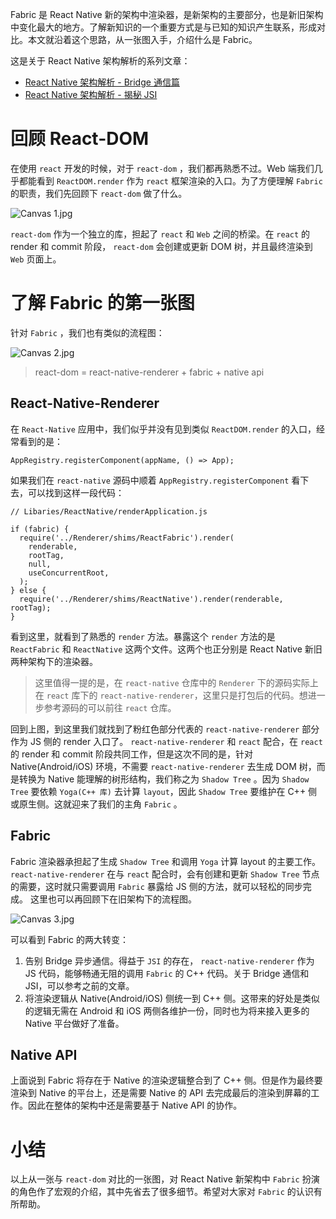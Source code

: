 Fabric 是 React Native 新的架构中渲染器，是新架构的主要部分，也是新旧架构中变化最大的地方。了解新知识的一个重要方式是与已知的知识产生联系，形成对比。本文就沿着这个思路，从一张图入手，介绍什么是 Fabric。

这是关于 React Native 架构解析的系列文章：

-   [React Native 架构解析 - Bridge 通信篇](https://juejin.cn/post/7094283295835291656)[]()
-   [React Native 架构解析 - 揭秘 JSI](https://juejin.cn/post/7095271631689351175)

# 回顾 React-DOM

在使用 `react` 开发的时候，对于 `react-dom` ，我们都再熟悉不过。Web 端我们几乎都能看到 `ReactDOM.render` 作为 `react` 框架渲染的入口。为了方便理解 `Fabric` 的职责，我们先回顾下 `react-dom` 做了什么。


![Canvas 1.jpg](https://p9-juejin.byteimg.com/tos-cn-i-k3u1fbpfcp/d12401e8344b4012be0b23135943ca7d~tplv-k3u1fbpfcp-watermark.image?)

`react-dom` 作为一个独立的库，担起了 `react` 和 `Web` 之间的桥梁。在 `react` 的 render 和 commit 阶段， `react-dom` 会创建或更新 DOM 树，并且最终渲染到 `Web` 页面上。

# 了解 Fabric 的第一张图

针对 `Fabric` ，我们也有类似的流程图：


![Canvas 2.jpg](https://p1-juejin.byteimg.com/tos-cn-i-k3u1fbpfcp/b20adb22d4d1435cafb27e448a13e3e9~tplv-k3u1fbpfcp-watermark.image?)

> react-dom = react-native-renderer + fabric + native api

## React-Native-Renderer

在 `React-Native` 应用中，我们似乎并没有见到类似 `ReactDOM.render` 的入口，经常看到的是：

```
AppRegistry.registerComponent(appName, () => App);
```

如果我们在 `react-native` 源码中顺着 `AppRegistry.registerComponent` 看下去，可以找到这样一段代码：

```
// Libaries/ReactNative/renderApplication.js 

if (fabric) {
  require('../Renderer/shims/ReactFabric').render(
    renderable,
    rootTag,
    null,
    useConcurrentRoot,
  );
} else {
  require('../Renderer/shims/ReactNative').render(renderable, rootTag);
}
```

看到这里，就看到了熟悉的 `render` 方法。暴露这个 `render` 方法的是 `ReactFabric` 和 `ReactNative` 这两个文件。这两个也正分别是 React Native 新旧两种架构下的渲染器。

> 这里值得一提的是，在 `react-native` 仓库中的 `Renderer` 下的源码实际上在 `react` 库下的 `react-native-renderer`，这里只是打包后的代码。想进一步参考源码的可以前往 `react` 仓库。

回到上图，到这里我们就找到了粉红色部分代表的 `react-native-renderer` 部分作为 JS 侧的 render 入口了。 `react-native-renderer` 和 `react` 配合，在 `react` 的 render 和 commit 阶段共同工作，但是这次不同的是，针对 Native(Android/iOS) 环境，不需要 `react-native-renderer` 去生成 DOM 树，而是转换为 Native 能理解的树形结构，我们称之为 `Shadow Tree` 。因为 `Shadow Tree` 要依赖 `Yoga(C++ 库)` 去计算 `layout`，因此 `Shadow Tree` 要维护在 C++ 侧或原生侧。这就迎来了我们的主角 `Fabric` 。

## Fabric

Fabric 渲染器承担起了生成 `Shadow Tree` 和调用 `Yoga` 计算 layout 的主要工作。 `react-native-renderer` 在与 `react` 配合时，会有创建和更新 `Shadow Tree` 节点的需要，这时就只需要调用 `Fabric` 暴露给 JS 侧的方法，就可以轻松的同步完成。 这里也可以再回顾下在旧架构下的流程图。


![Canvas 3.jpg](https://p6-juejin.byteimg.com/tos-cn-i-k3u1fbpfcp/5f3eed146cc74fa48b723369e0a0ad62~tplv-k3u1fbpfcp-watermark.image?)

可以看到 Fabric 的两大转变：

1.  告别 Bridge 异步通信。得益于 `JSI` 的存在， `react-native-renderer` 作为 JS 代码，能够畅通无阻的调用 `Fabric` 的 C++ 代码。关于 Bridge 通信和 JSI，可以参考之前的文章。
1.  将渲染逻辑从 Native(Android/iOS) 侧统一到 C++ 侧。这带来的好处是类似的逻辑无需在 Android 和 iOS 两侧各维护一份，同时也为将来接入更多的 Native 平台做好了准备。

## Native API

上面说到 Fabric 将存在于 Native 的渲染逻辑整合到了 C++ 侧。但是作为最终要渲染到 Native 的平台上，还是需要 Native 的 API 去完成最后的渲染到屏幕的工作。因此在整体的架构中还是需要基于 Native API 的协作。

# 小结

以上从一张与 `react-dom` 对比的一张图，对 React Native 新架构中 `Fabric` 扮演的角色作了宏观的介绍，其中先省去了很多细节。希望对大家对 `Fabric` 的认识有所帮助。